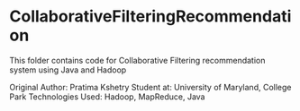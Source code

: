 # CollaborativeFilteringRecommendation

This folder contains code for Collaborative Filtering recommendation system using Java and Hadoop

Original Author: Pratima Kshetry
Student at: University of Maryland, College Park
Technologies Used: Hadoop, MapReduce, Java
